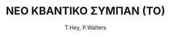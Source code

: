 ---
abstract: ''
author: T.Hey, P.Walters
cover: https://static.eudoxus.gr/books/preview/82/cover-15982.jpg
edition: 2η
eudoxusid: '15982'
isbn: 978-960-7778-86-4
layout: bibtex
num_pages: '382'
publisher: ΚΑΤΟΠΤΡΟ
ref: isbn_978_960_7778_86_4
title: ΝΕΟ ΚΒΑΝΤΙΚΟ ΣΥΜΠΑΝ (ΤΟ)
year: '2008'
---
